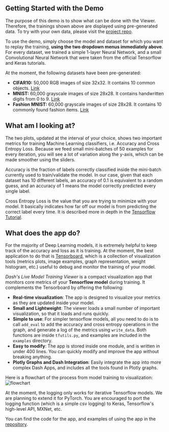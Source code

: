 ## Getting Started with the Demo

The purpose of this demo is to show what can be done with the Viewer. Therefore, the trainings shown above are displayed using pre-generated data. To try with your own data, please visit the [project repo](https://github.com/plotly/dash-live-model-training). 

To use the demo, simply choose the model and dataset for which you want to replay the training, __using the two dropdown menus immediately above__. For every dataset, we trained a simple 1-layer Neural Network, and a small Convolutional Neural Network that were taken from the official Tensorflow and Keras tutorials.

At the moment, the following datasets have been pre-generated:
* __CIFAR10:__ 50,000 RGB images of size 32x32. It contains 10 common objects. [Link](https://www.cs.toronto.edu/~kriz/cifar.html)
* __MNIST:__ 60,000 grayscale images of size 28x28. It contains handwritten digits from 0 to 9. [Link](http://yann.lecun.com/exdb/mnist/)
* __Fashion MNIST:__ 60,000 grayscale images of size 28x28. It contains 10 commonly found fashion items. [Link](https://github.com/zalandoresearch/fashion-mnist)

## What am I looking at?
The two plots, updated at the interval of your choice, shows two important metrics for training Machine Learning classifiers, i.e. Accuracy and Cross Entropy Loss. Because we feed small mini-batches of 50 examples for every iteration, you will see a lot of variation along the y-axis, which can be made smoother using the sliders. 
 
Accuracy is the fraction of labels correctly classified inside the mini-batch currently used to train/validate the model. In our case, given that each dataset has 10 different labels, an accuracy of 0.1 is equivalent to a random guess, and an accuracy of 1 means the model correctly predicted every single label.

Cross Entropy Loss is the value that you are trying to minimize with your model. It basically indicates how far off our model is from predicting the correct label every time. It is described more in depth in the [Tensorflow Tutorial](https://www.tensorflow.org/versions/r1.0/get_started/mnist/beginners#training).

## What does the app do?
For the majority of Deep Learning models, it is extremely helpful to keep track of the accuracy and loss as it is training. At the moment, the best application to do that is [Tensorboard](https://www.tensorflow.org/programmers_guide/summaries_and_tensorboard), which is a collection of visualization tools (metrics plots, image examples, graph representation, weight histogram, etc.) useful to debug and monitor the training of your model.

_Dash's Live Model Training Viewer_ is a compact visualization app that monitors core metrics of your __Tensorflow model__ during training. It complements the Tensorboard by offering the following:
* __Real-time visualization__: The app is designed to visualize your metrics as they are updated inside your model.
* __Small and Lightweight__: The viewer loads a small number of important visualization, so that it loads and runs quickly.
* __Simple to use__: For simpler tensorflow models, all you need to do is to call `add_eval` to add the accuracy and cross entropy operations in the graph, and generate a log of the metrics using `write_data`. Both functions are inside `tfutils.py`, and examples are included in the `examples` directory.
* __Easy to modify__: The app is stored inside one module, and is written in under 400 lines. You can quickly modify and improve the app without breaking anything.
* __Plotly Graphs and Dash Integration__: Easily integrate the app into more complex Dash Apps, and includes all the tools found in Plotly graphs.

Here is a flowchart of the process from model training to visualization:
![flowchart](https://raw.githubusercontent.com/plotly/dash-live-model-training/master/images/flowchart.png)

At the moment, the logging only works for iterative Tensorflow models. We are planning to extend it for PyTorch. You are encouraged to port the logging function (which is a simple csv logging) to Keras, Tensorflow's high-level API, MXNet, etc.

You can find the code for the app, and examples of using the app in the [repository](https://github.com/plotly/dash-live-model-training).